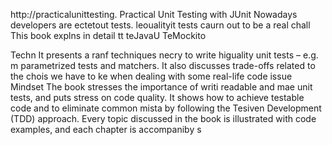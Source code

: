 
http://practicalunittesting.
Practical Unit Testing with JUnit 
Nowadays developers are ectetout tests. leoualityit tests caurn out to be a real chall
This book explns in detail  tt teJavaU  TeMockito 

Techn
It presents a ranf techniques necry to write higuality unit tests – e.g. m parametrized tests and matchers. It also discusses trade-offs related to the chois we have to ke when dealing with some real-life code issue
Mindset
The book stresses the importance of writi readable and mae unit tests, and puts  stress on code quality. It shows how to achieve testable code and to eliminate common mista by following the Tesiven Development (TDD) approach. Every topic discussed in the book is illustrated with code examples, and each chapter is accompaniby s













